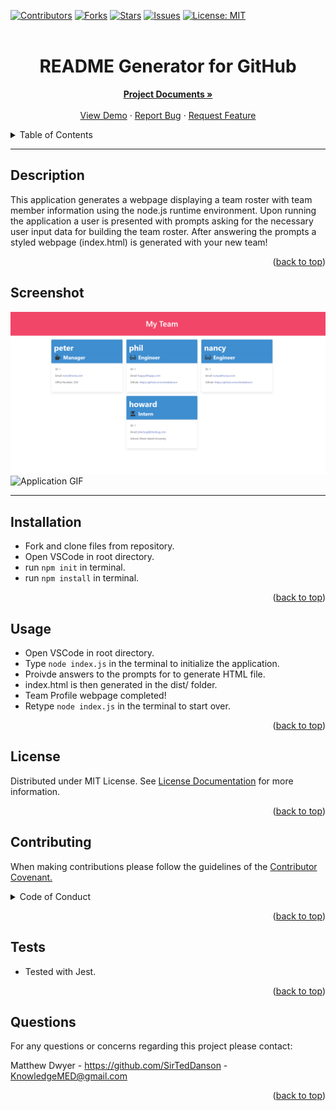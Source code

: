 
  <div id="top"></div>
  
  
  [![Contributors](https://img.shields.io/github/contributors/SirTedDanson/team-profile-generator.svg?style=for-the-badge)](https://github.com/SirTedDanson/team-profile-generator/graphs/contributors)
  [![Forks](https://img.shields.io/github/forks/SirTedDanson/team-profile-generator.svg?style=for-the-badge)](https://github.com/SirTedDanson/team-profile-generator/network/members)
  [![Stars](https://img.shields.io/github/stars/SirTedDanson/team-profile-generator.svg?style=for-the-badge)](https://github.com/SirTedDanson/team-profile-generator/stargazers)
  [![Issues](https://img.shields.io/github/issues/SirTedDanson/team-profile-generator.svg?style=for-the-badge)](https://github.com/SirTedDanson/team-profile-generator/issues)
  [![License: MIT](https://img.shields.io/badge/License-MIT-yellow.svg?style=for-the-badge)](https://opensource.org/licenses/MIT)
  <br />
  <br />

  <h1 align="center">README Generator for GitHub</h1>

  <p align="center">
    <a href="https://github.com/SirTedDanson/team-profile-generator"><strong>Project Documents »</strong></a>
    <br />
    <br />
    <a href="https://watch.screencastify.com/v/7SAHHvTTdtmEqf3tBI7H">View Demo</a>
    ·
    <a href="https://github.com/SirTedDanson/team-profile-generator/issues">Report Bug</a>
    ·
    <a href="https://github.com/SirTedDanson/team-profile-generator/issues">Request Feature</a>
  </p>

 
    

 
  <details>
    <summary>Table of Contents</summary>
    <ol>
      <li><a href="#description">Description</a></li>
      <li><a href="#installation">Installation</a></li>
      <li><a href="#usage">Usage</a></li>
      <li><a href="#contributing">Contributing</a></li>
      <li><a href="#license">License</a></li>
      <li><a href="#tests">Tests</a></li>
      <li><a href="#questions">Questions</a></li>
    </ol>
</details>

---

  ## Description 

  This application generates a webpage displaying a team roster with team member information using the node.js runtime environment. Upon running the application a user is presented with prompts asking for the necessary user input data for building the team roster. After answering the prompts a styled webpage (index.html) is generated with your new team! 

  <p align="right">(<a href="#top">back to top</a>)</p>

  ## Screenshot

  ![Application Screenshot](./images/application-screenshot.PNG)
  ![Application GIF](./images/demo-gif.gif)
  
---

  ## Installation

  - Fork and clone files from repository.
  - Open VSCode in root directory.
  - run `npm init` in terminal.
  - run `npm install` in terminal.

  <p align="right">(<a href="#top">back to top</a>)</p>


  ## Usage 

  - Open VSCode in root directory.
  - Type `node index.js` in the terminal to initialize the application.
  - Proivde answers to the prompts for to generate HTML file.
  - index.html is then generated in the dist/ folder.
  - Team Profile webpage completed!
  - Retype `node index.js` in the terminal to start over.

  <p align="right">(<a href="#top">back to top</a>)</p>

  
  
  ## License 

  Distributed under MIT License. See [License Documentation](https://opensource.org/licenses/MIT) for more information.

  <p align="right">(<a href="#top">back to top</a>)</p>

  

  ## Contributing

  
  When making contributions please follow the guidelines of the <a href="https://www.contributor-covenant.org/">Contributor Covenant.</a>

  <details>
  <summary>Code of Conduct</summary>
  <br/>

  # Contributor Covenant Code of Conduct

  ## Our Pledge

  We as members, contributors, and leaders pledge to make participation in our
  community a harassment-free experience for everyone, regardless of age, body
  size, visible or invisible disability, ethnicity, sex characteristics, gender
  identity and expression, level of experience, education, socio-economic status,
  nationality, personal appearance, race, caste, color, religion, or sexual
  identity and orientation.

  We pledge to act and interact in ways that contribute to an open, welcoming,
  diverse, inclusive, and healthy community.

  ## Our Standards

  Examples of behavior that contributes to a positive environment for our
  community include:

  * Demonstrating empathy and kindness toward other people
  * Being respectful of differing opinions, viewpoints, and experiences
  * Giving and gracefully accepting constructive feedback
  * Accepting responsibility and apologizing to those affected by our mistakes,
  and learning from the experience
  * Focusing on what is best not just for us as individuals, but for the overall
  community

  Examples of unacceptable behavior include:

  * The use of sexualized language or imagery, and sexual attention or advances of
  any kind
  * Trolling, insulting or derogatory comments, and personal or political attacks
  * Public or private harassment
  * Publishing others' private information, such as a physical or email address,
  without their explicit permission
  * Other conduct which could reasonably be considered inappropriate in a
  professional setting

  ## Enforcement Responsibilities

  Community leaders are responsible for clarifying and enforcing our standards of
  acceptable behavior and will take appropriate and fair corrective action in
  response to any behavior that they deem inappropriate, threatening, offensive,
  or harmful.

  Community leaders have the right and responsibility to remove, edit, or reject
  comments, commits, code, wiki edits, issues, and other contributions that are
  not aligned to this Code of Conduct, and will communicate reasons for moderation
  decisions when appropriate.

  ## Scope

  This Code of Conduct applies within all community spaces, and also applies when
  an individual is officially representing the community in public spaces.
  Examples of representing our community include using an official e-mail address,
  posting via an official social media account, or acting as an appointed
  representative at an online or offline event.

  ## Enforcement

  Instances of abusive, harassing, or otherwise unacceptable behavior may be
  reported to the community leaders responsible for enforcement at
  KnowledgeMED@gmail.com.
  All complaints will be reviewed and investigated promptly and fairly.

  All community leaders are obligated to respect the privacy and security of the
  reporter of any incident.

  ## Enforcement Guidelines

  Community leaders will follow these Community Impact Guidelines in determining
  the consequences for any action they deem in violation of this Code of Conduct:

  ### 1. Correction

  **Community Impact**: Use of inappropriate language or other behavior deemed
  unprofessional or unwelcome in the community.

  **Consequence**: A private, written warning from community leaders, providing
  clarity around the nature of the violation and an explanation of why the
  behavior was inappropriate. A public apology may be requested.

  ### 2. Warning

  **Community Impact**: A violation through a single incident or series of
  actions.

  **Consequence**: A warning with consequences for continued behavior. No
  interaction with the people involved, including unsolicited interaction with
  those enforcing the Code of Conduct, for a specified period of time. This
  includes avoiding interactions in community spaces as well as external channels
  like social media. Violating these terms may lead to a temporary or permanent
  ban.

  ### 3. Temporary Ban

  **Community Impact**: A serious violation of community standards, including
  sustained inappropriate behavior.

  **Consequence**: A temporary ban from any sort of interaction or public
  communication with the community for a specified period of time. No public or
  private interaction with the people involved, including unsolicited interaction
  with those enforcing the Code of Conduct, is allowed during this period.
  Violating these terms may lead to a permanent ban.

  ### 4. Permanent Ban

  **Community Impact**: Demonstrating a pattern of violation of community
  standards, including sustained inappropriate behavior, harassment of an
  individual, or aggression toward or disparagement of classes of individuals.

  **Consequence**: A permanent ban from any sort of public interaction within the
  community.

  ## Attribution

  This Code of Conduct is adapted from the [Contributor Covenant][homepage],
  version 2.1, available at
  [https://www.contributor-covenant.org/version/2/1/code_of_conduct.html][v2.1].

  Community Impact Guidelines were inspired by
  [Mozilla's code of conduct enforcement ladder][Mozilla CoC].

  For answers to common questions about this code of conduct, see the FAQ at
  [https://www.contributor-covenant.org/faq][FAQ]. Translations are available at
  [https://www.contributor-covenant.org/translations][translations].

  [homepage]: https://www.contributor-covenant.org
  [v2.1]: https://www.contributor-covenant.org/version/2/1/code_of_conduct.html
  [Mozilla CoC]: https://github.com/mozilla/diversity
  [FAQ]: https://www.contributor-covenant.org/faq
  [translations]: https://www.contributor-covenant.org/translations

  </details>
  


  <p align="right">(<a href="#top">back to top</a>)</p>


  ## Tests

  - Tested with Jest.

  

  <p align="right">(<a href="#top">back to top</a>)</p>


  ## Questions

  For any questions or concerns regarding this project please contact:

  Matthew Dwyer - https://github.com/SirTedDanson - KnowledgeMED@gmail.com

  <p align="right">(<a href="#top">back to top</a>)</p>

